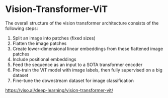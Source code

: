 # Vision-Transformer-ViT

The overall structure of the vision transformer architecture consists of the following steps:

1. Split an image into patches (fixed sizes)
2. Flatten the image patches
3. Create lower-dimensional linear embeddings from these flattened image patches
4. Include positional embeddings
5. Feed the sequence as an input to a SOTA transformer encoder
6. Pre-train the ViT model with image labels, then fully supervised on a big dataset
7. Fine-tune the downstream dataset for image classification


https://viso.ai/deep-learning/vision-transformer-vit/
